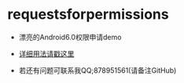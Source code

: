 # requestsforpermissions

- 漂亮的Android6.0权限申请demo

- [详细用法请戳这里](http://www.jianshu.com/p/ebb3376b7912)

- 若还有问题可联系我QQ;878951561(请备注GitHub)